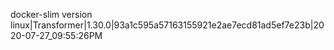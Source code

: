 docker-slim version linux|Transformer|1.30.0|93a1c595a57163155921e2ae7ecd81ad5ef7e23b|2020-07-27_09:55:26PM
